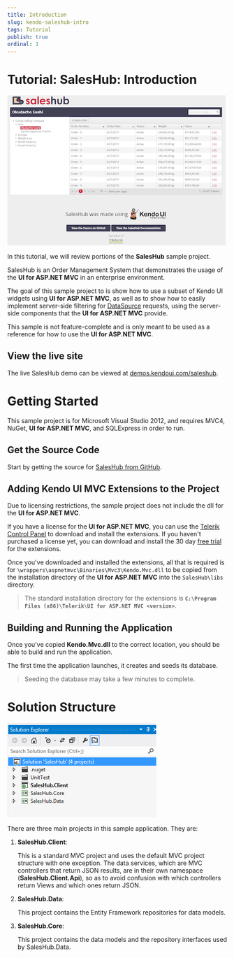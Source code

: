 ```yaml
---
title: Introduction
slug: kendo-saleshub-intro
tags: Tutorial
publish: true
ordinal: 1
---
```


# Tutorial: SalesHub: Introduction

![kendo-saleshub-intro-home-screenshot](images/kendo-saleshub-intro-home-screenshot.png)

In this tutorial, we will review portions of the **SalesHub** sample project.

SalesHub is an Order Management System that demonstrates the usage of the **UI for ASP.NET MVC** in
an enterprise environment.

The goal of this sample project to is show how to use a subset of Kendo UI widgets using **UI for ASP.NET MVC**, as well as
to show how to easily implement server-side filtering for [DataSource](/kendo-ui/api/framework/datasource) requests, using the
server-side components that the **UI for ASP.NET MVC** provide.

This sample is not feature-complete and is only meant to be used as a reference for how to use the **UI for ASP.NET MVC**.

## View the live site

The live SalesHub demo can be viewed at [demos.kendoui.com/saleshub](http://demos.kendoui.com/saleshub).

# Getting Started

This sample project is for Microsoft Visual Studio 2012, and requires MVC4, NuGet, **UI for ASP.NET MVC**, and SQLExpress in order to run.

## Get the Source Code

Start by getting the source for [SalesHub from GitHub](https://github.com/telerik/kendo-saleshub-demo).

## Adding Kendo UI MVC Extensions to the Project

Due to licensing restrictions, the sample project does not include the dll for the **UI for ASP.NET MVC**.

If you have a license for the **UI for ASP.NET MVC**, you can use the [Telerik Control Panel](http://www.telerik.com/download-trial-file.aspx?pid=972)
to download and install the extensions. If you haven't purchased a license yet, you can download and install the 30 day [free trial](http://www.telerik.com/download/kendo-ui-complete)
for the extensions.

Once you've downloaded and installed the extensions, all that is required is for `\wrappers\aspnetmvc\Binaries\Mvc3\Kendo.Mvc.dll` to be copied from the installation
directory of the **UI for ASP.NET MVC** into the `SalesHub\libs` directory.

> The standard installation directory for the extensions is **`C:\Program Files (x86)\Telerik\UI for ASP.NET MVC <version>`**.

## Building and Running the Application

Once you've copied **Kendo.Mvc.dll** to the correct location, you should be able to build and run the application.

The first time the application launches, it creates and seeds its database.

> Seeding the database may take a few minutes to complete.

# Solution Structure

![kendo-saleshub-intro-project-structure-screenshot](images/kendo-saleshub-intro-project-structure-screenshot.png)

There are three main projects in this sample application. They are:

1. **SalesHub.Client**:

    This is a standard MVC project and uses the default MVC project structure with one exception. The data services, which
    are MVC controllers that return JSON results, are in their own namespace (**SalesHub.Client.Api**), so as to avoid confusion
    with which controllers return Views and which ones return JSON.

2. **SalesHub.Data**:

    This project contains the Entity Framework repositories for data models.

3. **SalesHub.Core**:

    This project contains the data models and the repository interfaces used by SalesHub.Data.
